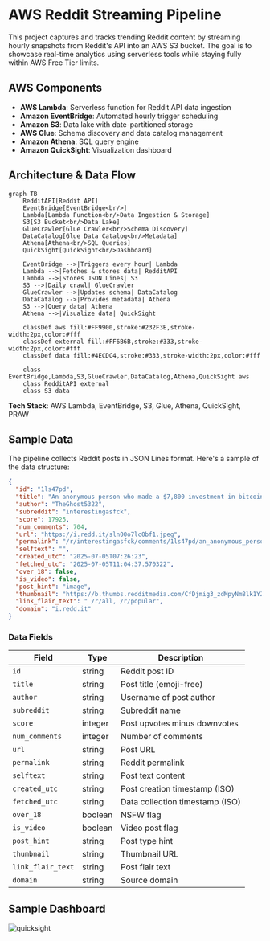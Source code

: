 # AWS Reddit Streaming Pipeline

This project captures and tracks trending Reddit content by streaming hourly snapshots from Reddit's API into an AWS S3 bucket. The goal is to showcase real-time analytics using serverless tools while staying fully within AWS Free Tier limits.

## AWS Components

- **AWS Lambda**: Serverless function for Reddit API data ingestion
- **Amazon EventBridge**: Automated hourly trigger scheduling
- **Amazon S3**: Data lake with date-partitioned storage
- **AWS Glue**: Schema discovery and data catalog management
- **Amazon Athena**: SQL query engine
- **Amazon QuickSight**: Visualization dashboard

## Architecture & Data Flow

```mermaid
graph TB
    RedditAPI[Reddit API] 
    EventBridge[EventBridge<br/>]
    Lambda[Lambda Function<br/>Data Ingestion & Storage]
    S3[S3 Bucket<br/>Data Lake]
    GlueCrawler[Glue Crawler<br/>Schema Discovery]
    DataCatalog[Glue Data Catalog<br/>Metadata]
    Athena[Athena<br/>SQL Queries]
    QuickSight[QuickSight<br/>Dashboard]
    
    EventBridge -->|Triggers every hour| Lambda
    Lambda -->|Fetches & stores data| RedditAPI
    Lambda -->|Stores JSON Lines| S3
    S3 -->|Daily crawl| GlueCrawler
    GlueCrawler -->|Updates schema| DataCatalog
    DataCatalog -->|Provides metadata| Athena
    S3 -->|Query data| Athena
    Athena -->|Visualize data| QuickSight
    
    classDef aws fill:#FF9900,stroke:#232F3E,stroke-width:2px,color:#fff
    classDef external fill:#FF6B6B,stroke:#333,stroke-width:2px,color:#fff
    classDef data fill:#4ECDC4,stroke:#333,stroke-width:2px,color:#fff
    
    class EventBridge,Lambda,S3,GlueCrawler,DataCatalog,Athena,QuickSight aws
    class RedditAPI external
    class S3 data
```

**Tech Stack**: AWS Lambda, EventBridge, S3, Glue, Athena, QuickSight, PRAW

## Sample Data

The pipeline collects Reddit posts in JSON Lines format. Here's a sample of the data structure:

```json
{
  "id": "1ls47pd",
  "title": "An anonymous person who made a $7,800 investment in bitcoin in 2011 has just touched their wallet for the first time in 14 years… He's now worth $1.1 BILLION.",
  "author": "TheGhost5322",
  "subreddit": "interestingasfck",
  "score": 17925,
  "num_comments": 704,
  "url": "https://i.redd.it/sln00o7lc0bf1.jpeg",
  "permalink": "/r/interestingasfck/comments/1ls47pd/an_anonymous_person_who_made_a_7800_investment_in/",
  "selftext": "",
  "created_utc": "2025-07-05T07:26:23",
  "fetched_utc": "2025-07-05T11:04:37.570322",
  "over_18": false,
  "is_video": false,
  "post_hint": "image",
  "thumbnail": "https://b.thumbs.redditmedia.com/CfDjmig3_zdMpyNm8lk1YZMYF-ctB4cn6FSq8_h_7ac.jpg",
  "link_flair_text": " /r/all, /r/popular",
  "domain": "i.redd.it"
}
```

### Data Fields

| Field | Type | Description |
|-------|------|-------------|
| `id` | string | Reddit post ID |
| `title` | string | Post title (emoji-free) |
| `author` | string | Username of post author |
| `subreddit` | string | Subreddit name |
| `score` | integer | Post upvotes minus downvotes |
| `num_comments` | integer | Number of comments |
| `url` | string | Post URL |
| `permalink` | string | Reddit permalink |
| `selftext` | string | Post text content |
| `created_utc` | string | Post creation timestamp (ISO) |
| `fetched_utc` | string | Data collection timestamp (ISO) |
| `over_18` | boolean | NSFW flag |
| `is_video` | boolean | Video post flag |
| `post_hint` | string | Post type hint |
| `thumbnail` | string | Thumbnail URL |
| `link_flair_text` | string | Post flair text |
| `domain` | string | Source domain |

## Sample Dashboard

![quicksight](quicksight/dashboard_screenshot.png)